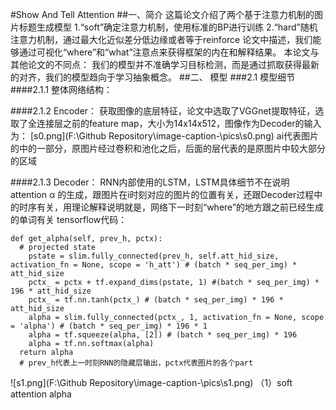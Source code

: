 #Show And Tell Attention
##一、简介
这篇论文介绍了两个基于注意力机制的图片标题生成模型
1.“soft”确定注意力机制，使用标准的BP进行训练
2.“hard”随机注意力机制，通过最大化近似差分低边缘或者等于reinforce
论文中描述，我们能够通过可视化“where”和“what”注意点来获得框架的内在和解释结果。
本论文与其他论文的不同点：
我们的模型并不准确学习目标检测，而是通过抓取获得最新的对齐，我们的模型趋向于学习抽象概念。
##二、 模型
###2.1 模型细节
####2.1.1 整体网络结构：

####2.1.2 Encoder：
获取图像的底层特征，论文中选取了VGGnet提取特征，选取了全连接层之前的feature map，大小为14x14x512，图像作为Decoder的输入为：
[s0.png](F:\Github Repository\image-caption-\pics\s0.png)
ai代表图片的中的一部分，原图片经过卷积和池化之后，后面的层代表的是原图片中较大部分的区域

####2.1.3 Decoder：
RNN内部使用的LSTM，LSTM具体细节不在说明
attention α 的生成，跟图片在i时刻对应的图片的位置有关，还跟Decoder过程中的时序有关，用理论解释说明就是，网络下一时刻“where”的地方跟之前已经生成的单词有关
tensorflow代码：
```
def get_alpha(self, prev_h, pctx):
  # projected state
    pstate = slim.fully_connected(prev_h, self.att_hid_size, activation_fn = None, scope = 'h_att') # (batch * seq_per_img) * att_hid_size
    pctx_ = pctx + tf.expand_dims(pstate, 1) #(batch * seq_per_img) * 196 * att_hid_size
    pctx_ = tf.nn.tanh(pctx_) # (batch * seq_per_img) * 196 * att_hid_size
    alpha = slim.fully_connected(pctx_, 1, activation_fn = None, scope = 'alpha') # (batch * seq_per_img) * 196 * 1
    alpha = tf.squeeze(alpha, [2]) # (batch * seq_per_img) * 196
    alpha = tf.nn.softmax(alpha)
  return alpha
  # prev_h代表上一时刻RNN的隐藏层输出，pctx代表图片的各个part
```

![s1.png](F:\Github Repository\image-caption-\pics\s1.png)
（1）soft attention
alpha 




